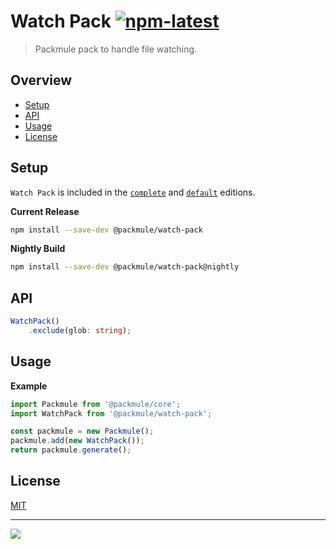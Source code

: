 # Watch Pack [![npm-latest]][npm]

> Packmule pack to handle file watching.

## Overview

-   [Setup](#setup)
-   [API](#api)
-   [Usage](#usage)
-   [License](#license)

## Setup

`Watch Pack` is included in the [`complete`][edition-complete] and [`default`][edition-default] editions.

**Current Release**

```bash
npm install --save-dev @packmule/watch-pack
```

**Nightly Build**

```bash
npm install --save-dev @packmule/watch-pack@nightly
```

## API

```typescript
WatchPack()
    .exclude(glob: string);
```

## Usage

**Example**

```typescript
import Packmule from '@packmule/core';
import WatchPack from '@packmule/watch-pack';

const packmule = new Packmule();
packmule.add(new WatchPack());
return packmule.generate();
```

## License

[MIT](https://choosealicense.com/licenses/mit/)

---

[<img src="https://avatars.githubusercontent.com/u/4364197?s=64">](https://www.pixelart.at/)

[packmule-hints]: https://www.npmjs.com/package/@packmule/core#hints
[packmule-api]: https://www.npmjs.com/package/@packmule/core#api
[npm]: https://www.npmjs.com/package/@packmule/watch-pack
[npm-latest]: https://img.shields.io/npm/v/@packmule/watch-pack/latest?color=%230AC2FF&label=release&style=for-the-badge
[edition-default]: https://www.npmjs.com/package/@packmule/default
[edition-complete]: https://www.npmjs.com/package/@packmule/complete
